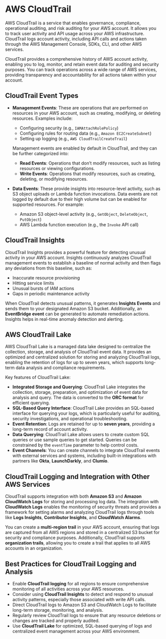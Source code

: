 # AWS CloudTrail

AWS CloudTrail is a service that enables governance, compliance, operational auditing, and risk auditing for your AWS account. It allows you to track user activity and API usage across your AWS infrastructure. CloudTrail logs account activity, including API calls and actions taken through the AWS Management Console, SDKs, CLI, and other AWS services.

CloudTrail provides a comprehensive history of AWS account activity, enabling you to log, monitor, and retain event data for auditing and security purposes. You can track operations across a wide range of AWS services, providing transparency and accountability for all actions taken within your account.

## CloudTrail Event Types

- **Management Events**: These are operations that are performed on resources in your AWS account, such as creating, modifying, or deleting resources. Examples include:
    - Configuring security (e.g., `IAMAttachRolePolicy`)
    - Configuring rules for routing data (e.g., `Amazon EC2CreateSubnet`)
    - Setting up logging (e.g., `AWS CloudTrailCreateTrail`)

    Management events are enabled by default in CloudTrail, and they can be further categorized into:
    - **Read Events**: Operations that don’t modify resources, such as listing resources or viewing configurations.
    - **Write Events**: Operations that modify resources, such as creating, deleting, or modifying resources.

- **Data Events**: These provide insights into resource-level activity, such as S3 object uploads or Lambda function invocations. Data events are not logged by default due to their high volume but can be enabled for supported resources. For example:
    - Amazon S3 object-level activity (e.g., `GetObject`, `DeleteObject`, `PutObject`)
    - AWS Lambda function execution (e.g., the `Invoke` API call)

## CloudTrail Insights

CloudTrail Insights provides a powerful feature for detecting unusual activity in your AWS account. Insights continuously analyzes CloudTrail management events to establish a baseline of normal activity and then flags any deviations from this baseline, such as:

- Inaccurate resource provisioning
- Hitting service limits
- Unusual bursts of IAM actions
- Gaps in periodic maintenance activity

When CloudTrail detects unusual patterns, it generates **Insights Events** and sends them to your designated Amazon S3 bucket. Additionally, an **EventBridge event** can be generated to automate remediation actions. Insights helps in real-time anomaly detection and alerting.

## AWS CloudTrail Lake

AWS CloudTrail Lake is a managed data lake designed to centralize the collection, storage, and analysis of CloudTrail event data. It provides an optimized and centralized solution for storing and analyzing CloudTrail logs, enabling the retention of logs for up to seven years, which supports long-term data analysis and compliance requirements.

Key features of CloudTrail Lake:

- **Integrated Storage and Querying**: CloudTrail Lake integrates the collection, storage, preparation, and optimization of event data for analysis and query. The data is converted to the **ORC format** for efficient querying.
- **SQL-Based Query Interface**: CloudTrail Lake provides an SQL-based interface for querying your logs, which is particularly useful for auditing, security investigations, and operational troubleshooting.
- **Event Retention**: Logs are retained for up to **seven years**, providing a long-term record of account activity.
- **Data Querying**: CloudTrail Lake allows users to create custom SQL queries or use sample queries to get started. Queries can be constrained by the `eventTime` parameter to help control costs.
- **Event Channels**: You can create channels to integrate CloudTrail events with external services and systems, including built-in integrations with partners like **Okta**, **LaunchDarkly**, and **Clumio**.

## CloudTrail Logging and Integration with Other AWS Services

CloudTrail supports integration with both **Amazon S3** and **Amazon CloudWatch Logs** for storing and processing log data. The integration with **CloudWatch Logs** enables the monitoring of security threats and provides a framework for setting alarms and analyzing CloudTrail logs through tools like **Logs Insights**, **Contributor Insights**, and **CloudWatch Alarms**.

You can create a **multi-region trail** in your AWS account, ensuring that logs are captured from all AWS regions and stored in a centralized S3 bucket for security and compliance purposes. Additionally, CloudTrail supports **organization trails**, allowing you to create a trail that applies to all AWS accounts in an organization.

## Best Practices for CloudTrail Logging and Analysis

- Enable **CloudTrail logging** for all regions to ensure comprehensive monitoring of all activities across your AWS resources.
- Consider using **CloudTrail Insights** to detect and respond to unusual activity patterns, especially those associated with write API calls.
- Direct CloudTrail logs to Amazon S3 and CloudWatch Logs to facilitate long-term storage, monitoring, and analysis.
- Regularly review CloudTrail logs to ensure that any resource deletions or changes are tracked and properly audited.
- Use **CloudTrail Lake** for optimized, SQL-based querying of logs and centralized event management across your AWS environment.
